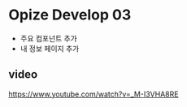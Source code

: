 # Opize Develop 03
* 주요 컴포넌트 추가
* 내 정보 페이지 추가

## video
https://www.youtube.com/watch?v=_M-I3VHA8RE
